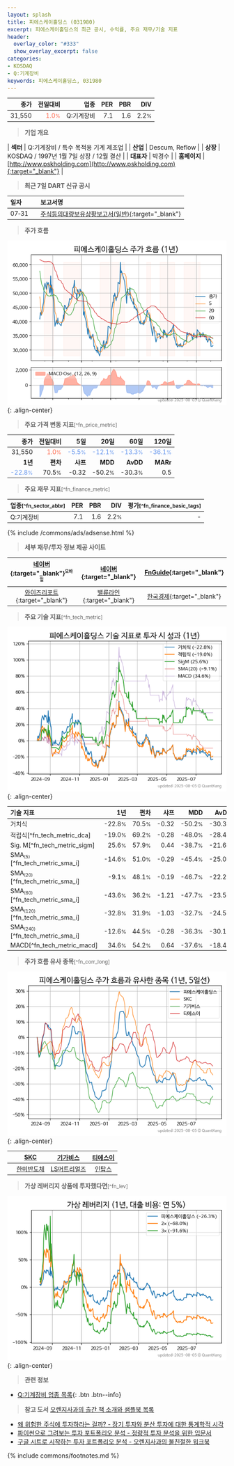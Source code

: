 ```yaml
---
layout: splash
title: 피에스케이홀딩스 (031980)
excerpt: 피에스케이홀딩스의 최근 공시, 수익률, 주요 재무/기술 지표
header:
  overlay_color: "#333"
  show_overlay_excerpt: false
categories:
- KOSDAQ
- Q:기계장비
keywords: 피에스케이홀딩스, 031980
---
```


| **종가** | **전일대비** | **업종** | **PER** | **PBR** | **DIV** |
| -------: | -----------: | -------: | ------: | ------: | ------: |
| 31,550 | <span style="color: tomato">1.0<small>%</small></span> | Q:기계장비 | 7.1 | 1.6 | 2.2<small>%</small> |

<!-- more -->


> **기업 개요**<a id="company"></a>

| <span style="white-space:nowrap;">**섹터**</span> | Q:기계장비 / 특수 목적용 기계 제조업 |
| <span style="white-space:nowrap;">**산업**</span> | Descum, Reflow |
| <span style="white-space:nowrap;">**상장**</span> | KOSDAQ / 1997년 1월 7일 상장 / 12월 결산 |
| <span style="white-space:nowrap;">**대표자**</span> | 박경수 |
| <span style="white-space:nowrap;">**홈페이지**</span> | [http://www.pskholding.com](http://www.pskholding.com){:target="_blank"} |


> **최근 7일 DART 신규 공시**<a id="dart"></a>

| **일자** |      | **보고서명** |
| :------- | :--- | :----------- |
| 07&#x2011;31 | | [주식등의대량보유상황보고서(일반)](https://dart.fss.or.kr/dsaf001/main.do?rcpNo=20250731000305){:target="_blank"} |


> **주가 흐름**<a id="price"></a>

![031980](/stock/images/031980.png){: .align-center}


> **주요 가격 변동 지표**<small>[^fn_price_metric]</small>

| **종가** | **전일대비** | **5일** | **20일** | **60일** | **120일** |
| -------: | -----------: | ------: | -------: | -------: | --------: |
| 31,550 | <span style="color: tomato">1.0<small>%</small></span> | <span style="color: cornflowerblue">-5.5<small>%</small></span> | <span style="color: cornflowerblue">-12.1<small>%</small></span> | <span style="color: cornflowerblue">-13.3<small>%</small></span> | <span style="color: cornflowerblue">-36.1<small>%</small></span> |
| **1년** | **편차** | **샤프** | **MDD** | **AvDD** | **MARr** |
| <span style="color: cornflowerblue">-22.8<small>%</small></span> | 70.5<small>%</small> | -0.32 | -50.2<small>%</small> | -30.3<small>%</small> | 0.5 |


> **주요 재무 지표**<small>[^fn_finance_metric]</small>

| **업종**<small>[^fn_sector_abbr]</small> | **PER** | **PBR** | **DIV** | **평가**<small>[^fn_finance_basic_tags]</small> |
| :--------------------------------------- | ------: | ------: | ------: | ----------------------------------------------: |
| Q:기계장비 | 7.1 | 1.6 | 2.2<small>%</small> | - |



{% include /commons/ads/adsense.html %}

> **세부 재무/투자 정보 제공 사이트**

| [네이버](https://m.stock.naver.com/domestic/stock/031980/finance/summary){:target="_blank"}<sup><small>모바일</small></sup> | [네이버](https://finance.naver.com/item/coinfo.naver?code=031980){:target="_blank"} | [FnGuide](https://comp.fnguide.com/SVO2/ASP/SVD_Invest.asp?gicode=A031980&MenuYn=Y){:target="_blank"} |
| :---: | :---: | :---: |
| [와이즈리포트](https://comp.wisereport.co.kr/company/c1040001.aspx?cmp_cd=031980){:target="_blank"} | [밸류라인](https://www.valueline.co.kr/finance/summary/031980){:target="_blank"} | [한국경제](https://markets.hankyung.com/stock/031980/financial-summary){:target="_blank"} |


> **주요 기술 지표**<small>[^fn_tech_metric]</small>


![031980](/stock/images/031980_tech.png){: .align-center}

| **기술 지표** | **1년** | **편차** | **샤프** | **MDD** | **AvDD** |
| :------------ | ------: | -----------: | -------: | ------: | -------: |
| 거치식 | -22.8<small>%</small> | 70.5<small>%</small> | -0.32 | -50.2<small>%</small> | -30.3<small>%</small> |
| 적립식[^fn_tech_metric_dca] | -19.0<small>%</small> | 69.2<small>%</small> | -0.28 | -48.0<small>%</small> | -28.4<small>%</small> |
| Sig. M[^fn_tech_metric_sigm] | 25.6<small>%</small> | 57.9<small>%</small> | 0.44 | -38.7<small>%</small> | -21.6<small>%</small> |
| SMA<small><sub>(5)</sub></small>[^fn_tech_metric_sma_i] | -14.6<small>%</small> | 51.0<small>%</small> | -0.29 | -45.4<small>%</small> | -25.0<small>%</small> |
| SMA<small><sub>(20)</sub></small>[^fn_tech_metric_sma_i] | -9.1<small>%</small> | 48.1<small>%</small> | -0.19 | -46.7<small>%</small> | -22.2<small>%</small> |
| SMA<small><sub>(60)</sub></small>[^fn_tech_metric_sma_i] | -43.6<small>%</small> | 36.2<small>%</small> | -1.21 | -47.7<small>%</small> | -23.5<small>%</small> |
| SMA<small><sub>(120)</sub></small>[^fn_tech_metric_sma_i] | -32.8<small>%</small> | 31.9<small>%</small> | -1.03 | -32.7<small>%</small> | -24.5<small>%</small> |
| SMA<small><sub>(240)</sub></small>[^fn_tech_metric_sma_i] | -12.6<small>%</small> | 44.5<small>%</small> | -0.28 | -36.3<small>%</small> | -30.1<small>%</small> |
| MACD[^fn_tech_metric_macd] | 34.6<small>%</small> | 54.2<small>%</small> | 0.64 | -37.6<small>%</small> | -18.4<small>%</small> |


> **주가 흐름 유사 종목**<a id="corr"></a><small>[^fn_corr_long]</small>

![031980](/stock/images/031980_corr.png){: .align-center}

|       | [SKC](/011790/) | [기가비스](/420770/) | [티에스이](/131290/) |
| :---: | :------------------------------------: | :------------------------------------: | :------------------------------------: |
|       | [한미반도체](/042700/) | [LS머트리얼즈](/417200/) | [인탑스](/049070/) |


> **가상 레버리지 상품에 투자했다면**<a id="2x"></a><small>[^fn_lev]</small>

![031980](/stock/images/031980_2x.png){: .align-center}


> **관련 정보**

- [Q:기계장비 업종 목록](/stats/sector/kosdaq_업종_기계장비_종목/){: .btn .btn--info}

> **참고 도서** [오렌지사과의 출간 책 소개와 샘플북 목록](https://kongdori.tistory.com/691)

- [왜 위험한 주식에 투자하라는 걸까? - 장기 투자와 분산 투자에 대한 통계학적 시각](https://kongdori.tistory.com/421)
- [파이썬으로 그려보는 투자 포트폴리오 분석  - 정량적 투자 분석을 위한 입문서](https://kongdori.tistory.com/643)
- [구글 시트로 시작하는 투자 포트폴리오 분석 - 오렌지사과의 불친절한 워크북](https://kongdori.tistory.com/449)


{% include commons/footnotes.md %}